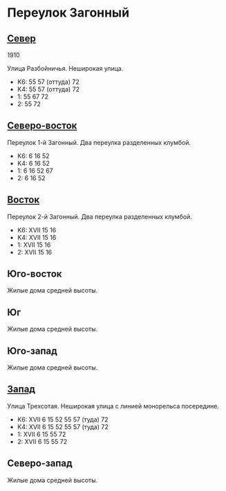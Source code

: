 # Переулок Загонный

## [Север](./465067.md)

1910

Улица Разбойничья.
Неширокая улица.

* K6:   55  57 (оттуда) 72
* K4:   55  57 (оттуда) 72
* 1:    55  67  72
* 2:    55  72

## [Северо-восток](./10465070.md)

Переулок 1-й Загонный.
Два переулка разделенных клумбой.

* K6:   6   16  52
* K4:   6   16  52
* 1:    6   16  52  67
* 2:    6   16  52

## [Восток](./10465080.md)

Переулок 2-й Загонный.
Два переулка разделенных клумбой.

* K6:   XVII
        15  16
* K4:   XVII
        15  16
* 1:    XVII
        15  16
* 2:    XVII
        15  16

## Юго-восток

Жилые дома средней высоты.

## Юг

Жилые дома средней высоты.

## Юго-запад

Жилые дома средней высоты.

## [Запад](./10455080.md)

Улица Трехсотая.
Неширокая улица с линией монорельса посередине.

* K6:   XVII
        6   15  52  55  57 (туда)   72
* K4:   XVII
        6   15  52  55  57 (туда)   72
* 1:    XVII
        6   15  55  72
* 2:    XVII
        6   15  55  72

## Северо-запад

Жилые дома средней высоты.
